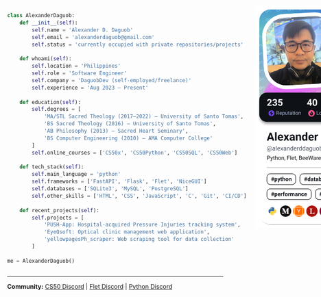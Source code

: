 
<div style="display: flex; align-items: flex-start; justify-content: space-between;">

<div style="flex: 1; margin-right: 20px;">

```python
class AlexanderDaguob:
    def __init__(self):
        self.name = 'Alexander D. Daguob'
        self.email = 'alexanderdaguob@gmail.com'
        self.status = 'currently occupied with private repositories/projects'
    
    def whoami(self):
        self.location = 'Philippines'
        self.role = 'Software Engineer'
        self.company = 'DaguobDev (self-employed/freelance)'
        self.experience = 'Aug 2023 – Present'
    
    def education(self):
        self.degrees = [
            'MA/STL Sacred Theology (2017–2022) – University of Santo Tomas',
            'BS Sacred Theology (2016) – University of Santo Tomas', 
            'AB Philosophy (2013) – Sacred Heart Seminary',
            'BS Computer Engineering (2010) – AMA Computer College'
        ]
        self.online_courses = ['CS50x', 'CS50Python', 'CS50SQL', 'CS50Web']
    
    def tech_stack(self):
        self.main_language = 'python'
        self.frameworks = ['FastAPI', 'Flask', 'Flet', 'NiceGUI']
        self.databases = ['SQLite3', 'MySQL', 'PostgreSQL']
        self.other_skills = ['HTML', 'CSS', 'JavaScript', 'C', 'Git', 'CI/CD']
    
    def recent_projects(self):
        self.projects = [
            'PUSH-App: Hospital-acquired Pressure Injuries tracking system',
            'EyeQsoft: Optical clinic management web application',
            'yellowpagesPh_scraper: Web scraping tool for data collection'
        ]

me = AlexanderDaguob()
```

</div>

<div style="flex-shrink: 0;">
<a href="https://app.daily.dev/alexanderddaguob">
    <img src="./devcard.png" width="356" alt="Alexander D. Daguob's Dev Card"/>
</a>
</a>
</div>

</div>

--- 
**Community:** [CS50 Discord](https://discord.gg/cs50) | [Flet Discord](https://discord.com/invite/dzWXP8SHG8) | [Python Discord](https://discord.gg/python)

<!---
addaguob/addaguob is a ✨ special ✨ repository because its `README.md` (this file) appears on your GitHub profile.
You can click the Preview link to take a look at your changes.
--->
